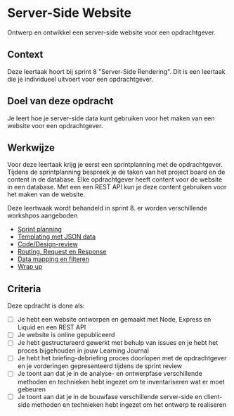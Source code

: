 # Server-Side Website

Ontwerp en ontwikkel een server-side website voor een opdrachtgever.


## Context

Deze leertaak hoort bij sprint 8 "Server-Side Rendering". Dit is een leertaak die je individueel uitvoert voor een opdrachtgever.


## Doel van deze opdracht

Je leert hoe je server-side data kunt gebruiken voor het maken van een website voor een opdrachtgever.


## Werkwijze

Voor deze leertaak krijg je eerst een sprintplanning met de opdrachtgever. Tijdens de sprintplanning bespreek je de taken van het project board en de content in de database. Elke opdrachtgever heeft content voor de website in een database. Met een een REST API kun je deze content gebruiken voor het maken van de website.


Deze leertwaak wordt behandeld in sprint 8. er worden verschillende workshpos aangeboden

- [Sprint planning](sprint-planning.md)
- [Templating met JSON data](templating-met-json.md)
- [Code/Design-review](code-design-review.md)
- [Routing, Request en Response](routing-request-response.md)
- [Data mapping en filteren](data-mapping-en-filtering.md)
- [Wrap up](wrap-up.md)


## Criteria
Deze opdracht is done als:

- [ ] Je hebt een website ontworpen en gemaakt met Node, Express en Liquid en een REST API
- [ ] Je website is online gepubliceerd
- [ ] Je hebt gestructureerd gewerkt met behulp van issues en je hebt het proces bijgehouden in jouw Learning Journal
- [ ] Je hebt het briefing-debriefing proces doorlopen met de opdrachtgever en je vorderingen gepresenteerd tijdens de sprint review
- [ ] Je toont aan dat je in de analyse- en ontwerpfase verschillende methoden en technieken hebt ingezet om te inventariseren wat er moet gebeuren
- [ ] Je toont aan dat je in de bouwfase verschillende server-side en client-side methoden en technieken hebt ingezet om het ontwerp te realiseren
